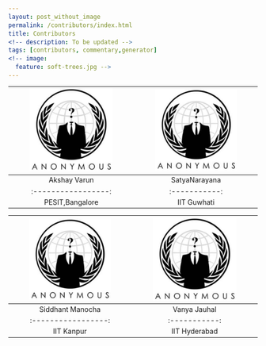 ```yaml
---
layout: post_without_image
permalink: /contributors/index.html
title: Contributors
<!-- description: To be updated -->
tags: [contributors, commentary,generator]
<!-- image:
  feature: soft-trees.jpg -->
---
```


| <img src="/images/ano1.jpg" alt="Reduced Problem Statement" style="width:70%">  |<img src="/images/ano1.jpg" alt="Reduced Problem Statement" style="width:70%"> | 
|:-----------------:|:-----------:|
| Akshay Varun              | SatyaNarayana | 
|:-----------------:|:-----------:|
| PESIT,Bangalore              | IIT Guwhati | 



| <img src="/images/ano1.jpg" alt="Reduced Problem Statement" style="width:70%">  |<img src="/images/ano1.jpg" alt="Reduced Problem Statement" style="width:70%"> | 
|:-----------------:|:-----------:|
| Siddhant Manocha              |Vanya Jauhal | 
|:-----------------:|:-----------:|
| IIT Kanpur              |IIT Hyderabad | 









<!-- ### Features
* flexible, uses max-width for responsive goodness
* responsive drop down menu
* retina images using @2x
* post loop in the footer showing 3 latest post
* custom portfolio page for case studies

### Acknowledgements
I utilized my own HTML templates, but had no prior knowledge of liquid nor the required Jekyll system file format. I took [Michael Rose](http://twitter.com/mmistakes)'s theme [Minimal Mistakes](http://mmistakes.github.io/minimal-mistakes/). Having a prebuilt archive and the YAML front-matter already set up was a great help. 

 The lovely font shown here is Calendas. For full splendor on your blog, I suggest you [head over and buy that](http://calendasplus.com/). The full family is 3 weights and costs $3. Many thanks to Daniel Bruce for the wonderful Entypo icons. Those can be picked up at [entypo.com](http://entypo.com), but are included with the source files. It's also <b>retina ready</b> via retina.js. Check out how that works over at [retinajs.com](http://retinajs.com).

### The Name
Balzac was a famous writer, known for his beautiful prose. I read some Balzac in school, but mostly feel comfort in the name of my favorite coffee shop in Stratford, Ontario. 
 -->